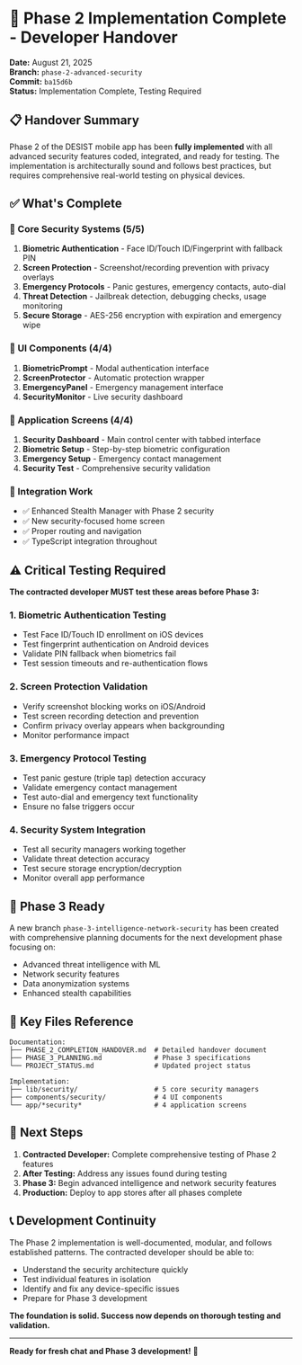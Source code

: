 # 🎉 Phase 2 Implementation Complete - Developer Handover

**Date:** August 21, 2025  
**Branch:** `phase-2-advanced-security`  
**Commit:** `ba15d6b`  
**Status:** Implementation Complete, Testing Required

## 📋 Handover Summary

Phase 2 of the DESIST mobile app has been **fully implemented** with all advanced security features coded, integrated, and ready for testing. The implementation is architecturally sound and follows best practices, but requires comprehensive real-world testing on physical devices.

## ✅ What's Complete

### 🔐 Core Security Systems (5/5)

1. **Biometric Authentication** - Face ID/Touch ID/Fingerprint with fallback PIN
2. **Screen Protection** - Screenshot/recording prevention with privacy overlays
3. **Emergency Protocols** - Panic gestures, emergency contacts, auto-dial
4. **Threat Detection** - Jailbreak detection, debugging checks, usage monitoring
5. **Secure Storage** - AES-256 encryption with expiration and emergency wipe

### 🎨 UI Components (4/4)

1. **BiometricPrompt** - Modal authentication interface
2. **ScreenProtector** - Automatic protection wrapper
3. **EmergencyPanel** - Emergency management interface
4. **SecurityMonitor** - Live security dashboard

### 📱 Application Screens (4/4)

1. **Security Dashboard** - Main control center with tabbed interface
2. **Biometric Setup** - Step-by-step biometric configuration
3. **Emergency Setup** - Emergency contact management
4. **Security Test** - Comprehensive security validation

### 🔧 Integration Work

- ✅ Enhanced Stealth Manager with Phase 2 security
- ✅ New security-focused home screen
- ✅ Proper routing and navigation
- ✅ TypeScript integration throughout

## ⚠️ Critical Testing Required

**The contracted developer MUST test these areas before Phase 3:**

### 1. Biometric Authentication Testing

- Test Face ID/Touch ID enrollment on iOS devices
- Test fingerprint authentication on Android devices
- Validate PIN fallback when biometrics fail
- Test session timeouts and re-authentication flows

### 2. Screen Protection Validation

- Verify screenshot blocking works on iOS/Android
- Test screen recording detection and prevention
- Confirm privacy overlay appears when backgrounding
- Monitor performance impact

### 3. Emergency Protocol Testing

- Test panic gesture (triple tap) detection accuracy
- Validate emergency contact management
- Test auto-dial and emergency text functionality
- Ensure no false triggers occur

### 4. Security System Integration

- Test all security managers working together
- Validate threat detection accuracy
- Test secure storage encryption/decryption
- Monitor overall app performance

## 🚀 Phase 3 Ready

A new branch `phase-3-intelligence-network-security` has been created with comprehensive planning documents for the next development phase focusing on:

- Advanced threat intelligence with ML
- Network security features
- Data anonymization systems
- Enhanced stealth capabilities

## 📁 Key Files Reference

```
Documentation:
├── PHASE_2_COMPLETION_HANDOVER.md  # Detailed handover document
├── PHASE_3_PLANNING.md             # Phase 3 specifications
└── PROJECT_STATUS.md               # Updated project status

Implementation:
├── lib/security/                   # 5 core security managers
├── components/security/            # 4 UI components
└── app/*security*                  # 4 application screens
```

## 🎯 Next Steps

1. **Contracted Developer:** Complete comprehensive testing of Phase 2 features
2. **After Testing:** Address any issues found during testing
3. **Phase 3:** Begin advanced intelligence and network security features
4. **Production:** Deploy to app stores after all phases complete

## 📞 Development Continuity

The Phase 2 implementation is well-documented, modular, and follows established patterns. The contracted developer should be able to:

- Understand the security architecture quickly
- Test individual features in isolation
- Identify and fix any device-specific issues
- Prepare for Phase 3 development

**The foundation is solid. Success now depends on thorough testing and validation.**

---

**Ready for fresh chat and Phase 3 development!** 🚀
